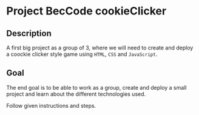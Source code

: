 # Project BecCode cookieClicker

## Description
A first big project as a group of 3, where we will need to create and deploy a coockie clicker style game using `HTML`, `CSS` and `JavaScript`.

## Goal
The end goal is to be able to work as a group, create and deploy a small project and learn about the different technologies used.

Follow given instructions and steps.

